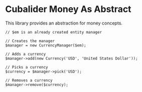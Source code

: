 Cubalider Money As Abstract
===========================

This library provides an abstraction for money concepts.

```
// $em is an already created entity manager

// Creates the manager
$manager = new CurrencyManager($em);

// Adds a currency
$manager->add(new Currency('USD', 'United States Dollar'));

// Picks a currency
$currency = $manager->pick('USD');

// Removes a currency
$manager->remove($currency);
```